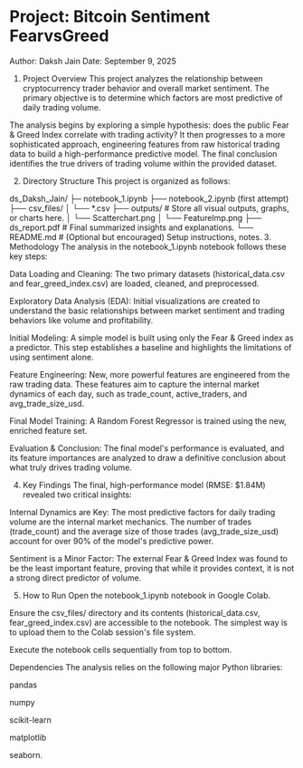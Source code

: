 # Project: Bitcoin Sentiment FearvsGreed
Author: Daksh Jain
Date: September 9, 2025

1. Project Overview
This project analyzes the relationship between cryptocurrency trader behavior and overall market sentiment. The primary objective is to determine which factors are most predictive of daily trading volume.

The analysis begins by exploring a simple hypothesis: does the public Fear & Greed Index correlate with trading activity? It then progresses to a more sophisticated approach, engineering features from raw historical trading data to build a high-performance predictive model. The final conclusion identifies the true drivers of trading volume within the provided dataset.

2. Directory Structure
This project is organized as follows:

ds_Daksh_Jain/
├─ notebook_1.ipynb 
├── notebook_2.ipynb (first attempt)
├── csv_files/ 
│ └── *.csv 
├── outputs/ # Store all visual outputs, graphs, or charts here.
│ └── Scatterchart.png
│ └── FeatureImp.png
├── ds_report.pdf # Final summarized insights and explanations.
└── README.md # (Optional but encouraged) Setup
instructions, notes.
3. Methodology
The analysis in the notebook_1.ipynb notebook follows these key steps:

Data Loading and Cleaning: The two primary datasets (historical_data.csv and fear_greed_index.csv) are loaded, cleaned, and preprocessed.

Exploratory Data Analysis (EDA): Initial visualizations are created to understand the basic relationships between market sentiment and trading behaviors like volume and profitability.

Initial Modeling: A simple model is built using only the Fear & Greed index as a predictor. This step establishes a baseline and highlights the limitations of using sentiment alone.

Feature Engineering: New, more powerful features are engineered from the raw trading data. These features aim to capture the internal market dynamics of each day, such as trade_count, active_traders, and avg_trade_size_usd.

Final Model Training: A Random Forest Regressor is trained using the new, enriched feature set.

Evaluation & Conclusion: The final model's performance is evaluated, and its feature importances are analyzed to draw a definitive conclusion about what truly drives trading volume.

4. Key Findings
The final, high-performance model (RMSE: $1.84M) revealed two critical insights:

Internal Dynamics are Key: The most predictive factors for daily trading volume are the internal market mechanics. The number of trades (trade_count) and the average size of those trades (avg_trade_size_usd) account for over 90% of the model's predictive power.

Sentiment is a Minor Factor: The external Fear & Greed Index was found to be the least important feature, proving that while it provides context, it is not a strong direct predictor of volume.

5. How to Run
Open the notebook_1.ipynb notebook in Google Colab.

Ensure the csv_files/ directory and its contents (historical_data.csv, fear_greed_index.csv) are accessible to the notebook. The simplest way is to upload them to the Colab session's file system.

Execute the notebook cells sequentially from top to bottom.

Dependencies
The analysis relies on the following major Python libraries:

pandas

numpy

scikit-learn

matplotlib

seaborn.
